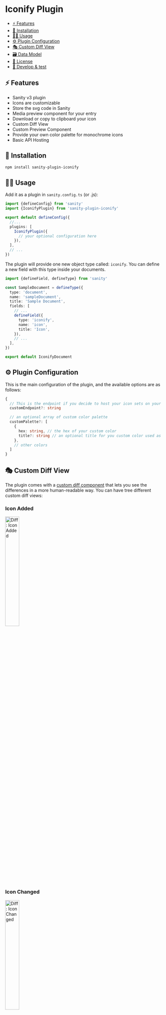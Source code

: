 # Iconify Plugin

- [⚡️ Features](#%EF%B8%8F-features)
- [🔌 Installation](#-installation)
- [🧑‍💻 Usage](#-usage)
- [⚙️ Plugin Configuration](#%EF%B8%8F-plugin-configuration)
- [🎭 Custom Diff View](-custom-diff-view)
- [🗃️ Data Model](#%EF%B8%8F-data-model)
- [📝 License](#-license)
- [🧪 Develop & test](#-develop--test)

## ⚡️ Features

- Sanity v3 plugin
- Icons are customizable
- Store the svg code in Sanity
- Media preview component for your entry
- Download or copy to clipboard your icon
- Custom Diff View
- Custom Preview Component
- Provide your own color palette for monochrome icons
- Basic API Hosting

## 🔌 Installation

```sh
npm install sanity-plugin-iconify
```

## 🧑‍💻 Usage

Add it as a plugin in `sanity.config.ts` (or .js):

```ts
import {defineConfig} from 'sanity'
import {IconifyPlugin} from 'sanity-plugin-iconify'

export default defineConfig({
  //...
  plugins: [
    IconifyPlugin({
      // your optional configuration here
    }),
  ],
  // ...
})
```

The plugin will provide one new object type called: `iconify`. You can define a new field with this type inside your documents.

```ts
import {defineField, defineType} from 'sanity'

const SampleDocument = defineType({
  type: 'document',
  name: 'sampleDocument',
  title: 'Sample Document',
  fields: [
    // ...
    defineField({
      type: 'iconify',
      name: 'icon',
      title: 'Icon',
    }),
    // ...
  ],
})

export default IconifyDocument
```

## ⚙️ Plugin Configuration

This is the main configuration of the plugin, and the available options are as follows:

```ts
{
  // This is the endpoint if you decide to host your icon sets on your own server. For more details, see the dedicated session below
  customEndpoint?: string

  // an optional array of custom color palette
  customPalette?: [
    {
      hex: string, // the hex of your custom color
      title?: string // an optional title for you custom color used as tooltip inside the color picker.
    },
    // other colors
  ]
}
```

## 🎭 Custom Diff View

The plugin comes with a [custom diff component](https://www.sanity.io/docs/custom-diff-components) that lets you see the differences in a more human-readable way.
You can have tree different custom diff views:

### Icon Added

<p align="left">
  <img width="30%" src="docs/images/diff-icon-added.jpg" alt="Diff: Icon Added"/>
</p>

### Icon Changed

<p align="left">
  <img width="30%" src="docs/images/diff-icon-changed.jpg" alt="Diff: Icon Changed"/>
</p>

### Icon Removed

<p align="left">
  <img width="30%" src="docs/images/diff-icon-removed.jpg" alt="Diff: Icon Removed"/>
</p>

In any of the above cases you can always see the list of all the changes clicking on the `Show details` CTA.

<p align="left">
  <img width="30%" src="docs/images/diff-icon-change-list.jpg" alt="Diff: Icon Change List"/>
</p>

## 🗃️ Data model

```ts
  {
    _type: 'iconify',
    icon: string
    metadata: {
      iconName: string
      collectionId: string
      collectionName: string
      url: string
      downloadUrl: string
      inlineSvg: string
      hFlip: boolean
      vFlip: boolean
      rotate: number
      size: {
        width: number
        height: number
      }
      color: {
        hex: string
        rgba: {
          r: number
          g: number
          b: number
          a: number
        }
      }
      palette: boolean
      author: {
        name: string
        url: string
      },
      license: {
        name: string
        url: string
      }
    }
  }
```

## 📝 License

[MIT](LICENSE) © William Iommi

## 🧪 Develop & test

This plugin uses [@sanity/plugin-kit](https://github.com/sanity-io/plugin-kit)
with default configuration for build & watch scripts.

See [Testing a plugin in Sanity Studio](https://github.com/sanity-io/plugin-kit#testing-a-plugin-in-sanity-studio)
on how to run this plugin with hotreload in the studio.

### Release new version

Run ["CI & Release" workflow](https://github.com/williamiommi/sanity-plugin-i18n-fields/actions/workflows/main.yml).
Make sure to select the main branch and check "Release new version".

Semantic release will only release on configured branches, so it is safe to run release on any branch.

# una nota sulla sessione, magari da rendere opzionale?

# rendere opzionale anche lo store inline dell'icona? se metti a true sarà sempre settato a true, ma puoi decheccarlo se vuoi sulla singola icona. Oppure anche come opzione sul field (piu complicato quest'ultimo).
